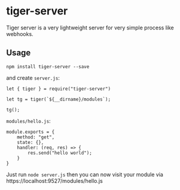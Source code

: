 # tiger-server

Tiger server is a very lightweight server for very simple process like webhooks.

## Usage

```
npm install tiger-server --save
```

and create `server.js`:
```
let { tiger } = require("tiger-server")

let tg = tiger(`${__dirname}/modules`);

tg();
```

`modules/hello.js`:
```
module.exports = {
    method: "get",
    state: {},
    handler: (req, res) => {
        res.send("hello world");
    } 
}
```

Just run `node server.js` then you can now visit your module via https://localhost:9527/modules/hello.js
